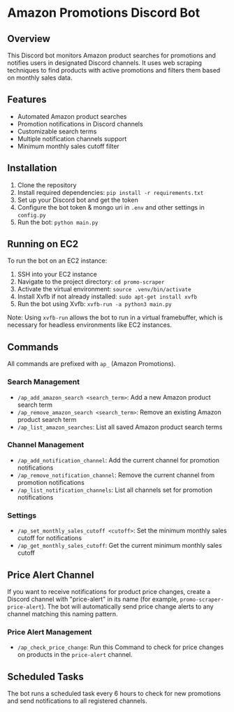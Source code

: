 # Amazon Promotions Discord Bot

## Overview

This Discord bot monitors Amazon product searches for promotions and notifies users in designated Discord channels. It
uses web scraping techniques to find products with active promotions and filters them based on monthly sales data.

## Features

- Automated Amazon product searches
- Promotion notifications in Discord channels
- Customizable search terms
- Multiple notification channels support
- Minimum monthly sales cutoff filter

## Installation

1. Clone the repository
2. Install required dependencies: `pip install -r requirements.txt`
3. Set up your Discord bot and get the token
4. Configure the bot token & mongo uri in `.env` and other settings in `config.py`
5. Run the bot: `python main.py`

## Running on EC2

To run the bot on an EC2 instance:

1. SSH into your EC2 instance
2. Navigate to the project directory: `cd promo-scraper`
3. Activate the virtual environment: `source .venv/bin/activate`
4. Install Xvfb if not already installed: `sudo apt-get install xvfb`
5. Run the bot using Xvfb: `xvfb-run -a python3 main.py`

Note: Using `xvfb-run` allows the bot to run in a virtual framebuffer, which is necessary for headless environments like EC2 instances.

## Commands

All commands are prefixed with `ap_` (Amazon Promotions).

### Search Management

- `/ap_add_amazon_search <search_term>`: Add a new Amazon product search term
- `/ap_remove_amazon_search <search_term>`: Remove an existing Amazon product search term
- `/ap_list_amazon_searches`: List all saved Amazon product search terms

### Channel Management

- `/ap_add_notification_channel`: Add the current channel for promotion notifications
- `/ap_remove_notification_channel`: Remove the current channel from promotion notifications
- `/ap_list_notification_channels`: List all channels set for promotion notifications

### Settings

- `/ap_set_monthly_sales_cutoff <cutoff>`: Set the minimum monthly sales cutoff for notifications
- `/ap_get_monthly_sales_cutoff`: Get the current minimum monthly sales cutoff

## Price Alert Channel
If you want to receive notifications for product price changes, create a Discord channel with "price-alert" in its name (for example, `promo-scraper-price-alert`). The bot will automatically send price change alerts to any channel matching this naming pattern.

### Price Alert Management
- `/ap_check_price_change`: Run this Command to check for price changes on products in the `price-alert` channel.

## Scheduled Tasks

The bot runs a scheduled task every 6 hours to check for new promotions and send notifications to all registered
channels.